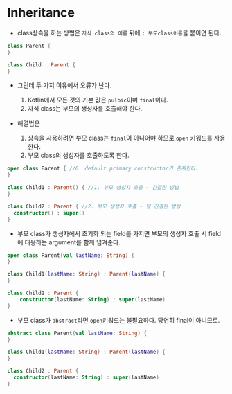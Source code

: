 # Inheritance 

- class상속을 하는 방법은 `자식 class의 이름` 뒤에 `: 부모class이름`을 붙이면 된다.
```kotlin
class Parent {
}

class Child : Parent {
}
```
- 그런데 두 가지 이유에서 오류가 난다.
  1. Kotlin에서 모든 것의 기본 값은 `pulbic`이며 `final`이다.
  2. 자식 class는 부모의 생성자를 호출해야 한다.

- 해결법은
  1. 상속을 사용하려면 부모 class는 `final`이 아니어야 하므로 `open` 키워드를 사용한다.
  2. 부모 class의 생성자를 호출하도록 한다.
```kotlin
open class Parent { //0. default primary constructor가 존재한다.
}

class Child1 : Parent() { //1. 부모 생성자 호출 - 간결한 방법
}

class Child2 : Parent { //2. 부모 생성자 호출 - 덜 간결한 방법
  constructor() : super()
}
```

- 부모 class가 생성자에서 초기화 되는 field를 가지면 부모의 생성자 호출 시 field에 대응하는 argument를 함께 넘겨준다.
```kotlin
open class Parent(val lastName: String) {
}

class Child1(lastName: String) : Parent(lastName) {
}

class Child2 : Parent {
    constructor(lastName: String) : super(lastName)
}
```

- 부모 class가 `abstract`라면 `open`키워드는 불필요하다. 당연히 final이 아니므로.
```kotlin
abstract class Parent(val lastName: String) {
}

class Child1(lastName: String) : Parent(lastName) {
}

class Child2 : Parent {
  constructor(lastName: String) : super(lastName)
}
```